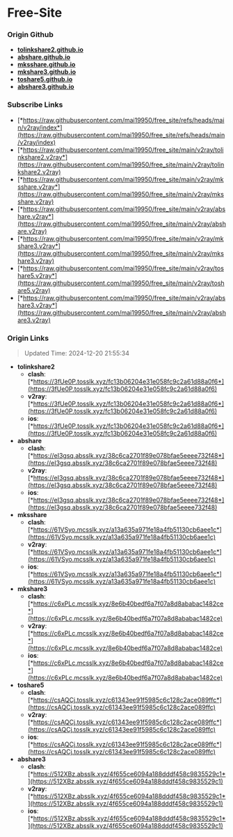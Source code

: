 # Free-Site

### Origin Github

- [**tolinkshare2.github.io**](https://github.com/tolinkshare2/tolinkshare2.github.io)
- [**abshare.github.io**](https://github.com/abshare/abshare.github.io)
- [**mksshare.github.io**](https://github.com/mksshare/mksshare.github.io)
- [**mkshare3.github.io**](https://github.com/mkshare3/mkshare3.github.io)
- [**toshare5.github.io**](https://github.com/toshare5/toshare5.github.io)
- [**abshare3.github.io**](https://github.com/abshare3/abshare3.github.io)

### Subscribe Links

- [*https://raw.githubusercontent.com/mai19950/free_site/refs/heads/main/v2ray/index*](https://raw.githubusercontent.com/mai19950/free_site/refs/heads/main/v2ray/index)
- [*https://raw.githubusercontent.com/mai19950/free_site/main/v2ray/tolinkshare2.v2ray*](https://raw.githubusercontent.com/mai19950/free_site/main/v2ray/tolinkshare2.v2ray)
- [*https://raw.githubusercontent.com/mai19950/free_site/main/v2ray/mksshare.v2ray*](https://raw.githubusercontent.com/mai19950/free_site/main/v2ray/mksshare.v2ray)
- [*https://raw.githubusercontent.com/mai19950/free_site/main/v2ray/abshare.v2ray*](https://raw.githubusercontent.com/mai19950/free_site/main/v2ray/abshare.v2ray)
- [*https://raw.githubusercontent.com/mai19950/free_site/main/v2ray/mkshare3.v2ray*](https://raw.githubusercontent.com/mai19950/free_site/main/v2ray/mkshare3.v2ray)
- [*https://raw.githubusercontent.com/mai19950/free_site/main/v2ray/toshare5.v2ray*](https://raw.githubusercontent.com/mai19950/free_site/main/v2ray/toshare5.v2ray)
- [*https://raw.githubusercontent.com/mai19950/free_site/main/v2ray/abshare3.v2ray*](https://raw.githubusercontent.com/mai19950/free_site/main/v2ray/abshare3.v2ray)

### Origin Links

> Updated Time: 2024-12-20 21:55:34

- **tolinkshare2**
  - **clash**: [*https://3fUe0P.tosslk.xyz/fc13b06204e31e058fc9c2a61d88a0f6*](https://3fUe0P.tosslk.xyz/fc13b06204e31e058fc9c2a61d88a0f6)
  - **v2ray**: [*https://3fUe0P.tosslk.xyz/fc13b06204e31e058fc9c2a61d88a0f6*](https://3fUe0P.tosslk.xyz/fc13b06204e31e058fc9c2a61d88a0f6)
  - **ios**: [*https://3fUe0P.tosslk.xyz/fc13b06204e31e058fc9c2a61d88a0f6*](https://3fUe0P.tosslk.xyz/fc13b06204e31e058fc9c2a61d88a0f6)
- **abshare**
  - **clash**: [*https://eI3gsq.absslk.xyz/38c6ca2701f89e078bfae5eeee732f48*](https://eI3gsq.absslk.xyz/38c6ca2701f89e078bfae5eeee732f48)
  - **v2ray**: [*https://eI3gsq.absslk.xyz/38c6ca2701f89e078bfae5eeee732f48*](https://eI3gsq.absslk.xyz/38c6ca2701f89e078bfae5eeee732f48)
  - **ios**: [*https://eI3gsq.absslk.xyz/38c6ca2701f89e078bfae5eeee732f48*](https://eI3gsq.absslk.xyz/38c6ca2701f89e078bfae5eeee732f48)
- **mksshare**
  - **clash**: [*https://61VSyo.mcsslk.xyz/a13a635a971fe18a4fb51130cb6aee1c*](https://61VSyo.mcsslk.xyz/a13a635a971fe18a4fb51130cb6aee1c)
  - **v2ray**: [*https://61VSyo.mcsslk.xyz/a13a635a971fe18a4fb51130cb6aee1c*](https://61VSyo.mcsslk.xyz/a13a635a971fe18a4fb51130cb6aee1c)
  - **ios**: [*https://61VSyo.mcsslk.xyz/a13a635a971fe18a4fb51130cb6aee1c*](https://61VSyo.mcsslk.xyz/a13a635a971fe18a4fb51130cb6aee1c)
- **mkshare3**
  - **clash**: [*https://c6xPLc.mcsslk.xyz/8e6b40bedf6a7f07a8d8ababac1482ce*](https://c6xPLc.mcsslk.xyz/8e6b40bedf6a7f07a8d8ababac1482ce)
  - **v2ray**: [*https://c6xPLc.mcsslk.xyz/8e6b40bedf6a7f07a8d8ababac1482ce*](https://c6xPLc.mcsslk.xyz/8e6b40bedf6a7f07a8d8ababac1482ce)
  - **ios**: [*https://c6xPLc.mcsslk.xyz/8e6b40bedf6a7f07a8d8ababac1482ce*](https://c6xPLc.mcsslk.xyz/8e6b40bedf6a7f07a8d8ababac1482ce)
- **toshare5**
  - **clash**: [*https://csAQCj.tosslk.xyz/c61343ee91f5985c6c128c2ace089ffc*](https://csAQCj.tosslk.xyz/c61343ee91f5985c6c128c2ace089ffc)
  - **v2ray**: [*https://csAQCj.tosslk.xyz/c61343ee91f5985c6c128c2ace089ffc*](https://csAQCj.tosslk.xyz/c61343ee91f5985c6c128c2ace089ffc)
  - **ios**: [*https://csAQCj.tosslk.xyz/c61343ee91f5985c6c128c2ace089ffc*](https://csAQCj.tosslk.xyz/c61343ee91f5985c6c128c2ace089ffc)
- **abshare3**
  - **clash**: [*https://512XBz.absslk.xyz/4f655ce6094a188dddf458c9835529c1*](https://512XBz.absslk.xyz/4f655ce6094a188dddf458c9835529c1)
  - **v2ray**: [*https://512XBz.absslk.xyz/4f655ce6094a188dddf458c9835529c1*](https://512XBz.absslk.xyz/4f655ce6094a188dddf458c9835529c1)
  - **ios**: [*https://512XBz.absslk.xyz/4f655ce6094a188dddf458c9835529c1*](https://512XBz.absslk.xyz/4f655ce6094a188dddf458c9835529c1)
